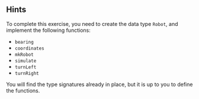 ## Hints

To complete this exercise, you need to create the data type `Robot`,
and implement the following functions:

- `bearing`
- `coordinates`
- `mkRobot`
- `simulate`
- `turnLeft`
- `turnRight`

You will find the type signatures already in place, but it is up to you
to define the functions.

